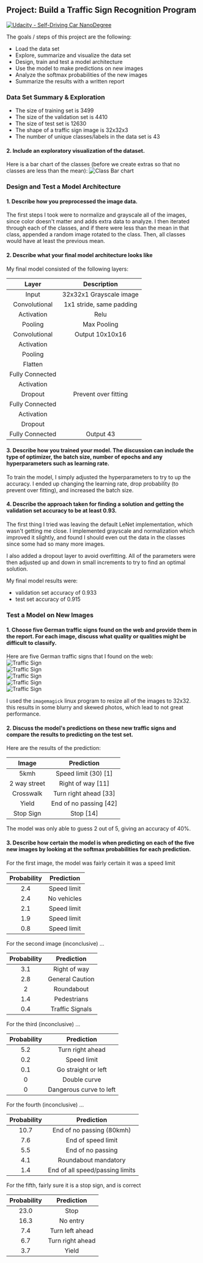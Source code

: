 ## Project: Build a Traffic Sign Recognition Program
[![Udacity - Self-Driving Car NanoDegree](https://s3.amazonaws.com/udacity-sdc/github/shield-carnd.svg)](http://www.udacity.com/drive)

The goals / steps of this project are the following:
* Load the data set
* Explore, summarize and visualize the data set
* Design, train and test a model architecture
* Use the model to make predictions on new images
* Analyze the softmax probabilities of the new images
* Summarize the results with a written report

### Data Set Summary & Exploration
* The size of training set is 3499
* The size of the validation set is 4410
* The size of test set is 12630
* The shape of a traffic sign image is 32x32x3
* The number of unique classes/labels in the data set is 43

#### 2. Include an exploratory visualization of the dataset.
Here is a bar chart of the classes (before we create extras so that no classes are less than the mean):
![Class Bar chart](traffic_pics/traffic.png)

### Design and Test a Model Architecture

#### 1. Describe how you preprocessed the image data.

The first steps I took were to normalize and grayscale all of the images, since color doesn't matter and adds extra data to analyze. I then iterated through each of the classes, and if there were less than the mean in that class, appended a random image rotated to the class. Then, all classes would have at least the previous mean.


#### 2. Describe what your final model architecture looks like 

My final model consisted of the following layers:

| Layer         		|     Description	        					| 
|:---------------------:|:---------------------------------------------:| 
| Input         		| 32x32x1 Grayscale image   					| 
| Convolutional     	| 1x1 stride, same padding	                    |
| Activation            | Relu                                          |
| Pooling               | Max Pooling                                   |
| Convolutional         | Output 10x10x16                               |
| Activation            | 
| Pooling               | 
| Flatten               | 
| Fully Connected       | 
| Activation            | 
| Dropout               | Prevent over fitting                          |
| Fully Connected       |
| Activation            | 
| Dropout               |
| Fully Connected       | Output 43                                     |
 


#### 3. Describe how you trained your model. The discussion can include the type of optimizer, the batch size, number of epochs and any hyperparameters such as learning rate.

To train the model, I simply adjusted the hyperparameters to try to up the accuracy. I ended up changing the learning rate, drop probability (to prevent over fitting), and increased the batch size.

#### 4. Describe the approach taken for finding a solution and getting the validation set accuracy to be at least 0.93.

The first thing I tried was leaving the default LeNet implementation, which wasn't getting me close. I implemented grayscale and normalization which improved it slightly,  and found I should even out the data in the classes since some had so many more images.

I also added a dropout layer to avoid overfitting. All of the parameters were then adjusted up and down in small increments to try to find an optimal solution.

My final model results were:
* validation set accuracy of 0.933
* test set accuracy of 0.915
 

### Test a Model on New Images

#### 1. Choose five German traffic signs found on the web and provide them in the report. For each image, discuss what quality or qualities might be difficult to classify.

Here are five German traffic signs that I found on the web:  
![Traffic Sign](traffic_pics/traffic2.png)  
![Traffic Sign](traffic_pics/traffic3.png)  
![Traffic Sign](traffic_pics/traffic4.png)  
![Traffic Sign](traffic_pics/traffic5.png)  
![Traffic Sign](traffic_pics/traffic6.png)  

I used the `imagemagick` linux program to resize all of the images to 32x32. this results in some blurry and skewed photos, which lead to not great performance.

#### 2. Discuss the model's predictions on these new traffic signs and compare the results to predicting on the test set.

Here are the results of the prediction:

| Image			        |     Prediction	        					| 
|:---------------------:|:---------------------------------------------:| 
| 5kmh      		    | Speed limit (30)  [1] 							| 
| 2 way street     		| Right of way  [11]							    |
| Crosswalk				| Turn right ahead		[33]					    |
| Yield	      		    | End of no passing	[42]				 			|
| Stop Sign			    | Stop   [14]   							        |


The model was only able to guess 2 out of 5, giving an accuracy of 40%.

#### 3. Describe how certain the model is when predicting on each of the five new images by looking at the softmax probabilities for each prediction.

For the first image, the model was fairly certain it was a speed limit

| Probability         	|     Prediction	        					| 
|:---------------------:|:---------------------------------------------:| 
| 2.4         			| Speed limit   									        | 
| 2.4     				| No vehicles 										    |
| 2.1					| Speed limit											    |
| 1.9	      			| Speed limit					 				            |
| 0.8				    | Speed limit      							            |


For the second image (inconclusive) ... 

| Probability         	|     Prediction	        					| 
|:---------------------:|:---------------------------------------------:| 
| 3.1        			| Right of way   						        | 
| 2.8     				| General Caution 							    |
| 2 					| Roundabout			    		    	    |
| 1.4	      			| Pedestrians					 		        |
| 0.4				    | Traffic Signals      				            |

For the third (inconclusive) ...

| Probability         	|     Prediction	        					| 
|:---------------------:|:---------------------------------------------:| 
| 5.2         			| Turn right ahead   									        | 
| 0.2     				| Speed limit 										    |
| 0.1					| Go straight or left										    |
| 0	      			    | Double curve					 			            |
| 0				        | Dangerous curve to left      							            |

For the fourth (inconclusive) ...

| Probability         	|     Prediction	        					| 
|:---------------------:|:---------------------------------------------:| 
| 10.7         			| End of no passing  (80kmh) 									        | 
| 7.6     				| End of speed limit 										    |
| 5.5					| End of no passing										    |
| 4.1	      			| Roundabout mandatory					 				        |
| 1.4				    | End of all speed/passing limits      							            |

For the fifth, fairly sure it is a stop sign, and is correct

| Probability         	|     Prediction	        					| 
|:---------------------:|:---------------------------------------------:| 
| 23.0         			| Stop   									        | 
| 16.3     				| No entry 										    |
| 7.4					| Turn left ahead								    |
| 6.7	      			| Turn right ahead						            |
| 3.7				    | Yield      							            |



